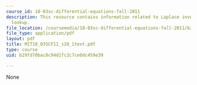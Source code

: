 ```yaml
---
course_id: 18-03sc-differential-equations-fall-2011
description: This resource contains information related to Laplace inverse by table
  lookup.
file_location: /coursemedia/18-03sc-differential-equations-fall-2011/b29fd70bac8c94d1fc2c7ce0dc459e39_MIT18_03SCF11_s28_1text.pdf
file_type: application/pdf
layout: pdf
title: MIT18_03SCF11_s28_1text.pdf
type: course
uid: b29fd70bac8c94d1fc2c7ce0dc459e39

---
```

None